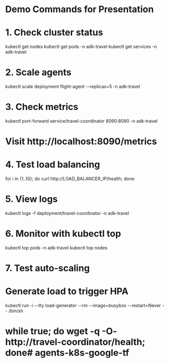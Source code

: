 # Demo Commands for Presentation

# 1. Check cluster status
kubectl get nodes
kubectl get pods -n adk-travel
kubectl get services -n adk-travel

# 2. Scale agents
kubectl scale deployment flight-agent --replicas=5 -n adk-travel

# 3. Check metrics
kubectl port-forward service/travel-coordinator 8090:8090 -n adk-travel
# Visit http://localhost:8090/metrics

# 4. Test load balancing
for i in {1..10}; do curl http://LOAD_BALANCER_IP/health; done

# 5. View logs
kubectl logs -f deployment/travel-coordinator -n adk-travel

# 6. Monitor with kubectl top
kubectl top pods -n adk-travel
kubectl top nodes

# 7. Test auto-scaling
# Generate load to trigger HPA
kubectl run -i --tty load-generator --rm --image=busybox --restart=Never -- /bin/sh
# while true; do wget -q -O- http://travel-coordinator/health; done# agents-k8s-google-tf
